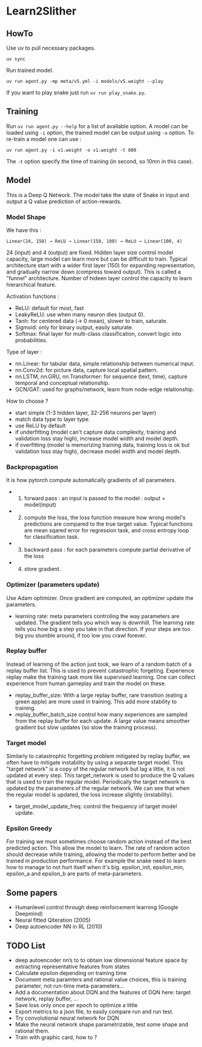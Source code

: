 # Learn2Slither

## HowTo

Use uv to pull necessary packages.
```
uv sync
```
Run trained model.
```
uv run agent.py -mp meta/v5.yml -i models/v5.weight --play
```

If you want to play snake just run `uv run play_snake.py`.

## Training

Run `uv run agent.py --help` for a list of available option.
A model can be loaded using `-i` option, the trained model can be output
using `-o` option.
To re-train a model one can use :
```
uv run agent.py -i v1.weight -o v1.weight -t 600
```
The `-t` option specify the time of training (in second, so 10mn in this case).

## Model

This is a Deep Q Network. 
The model take the state of Snake in input and output a Q value prediction of action-rewards.

### Model Shape

We have this :
```
Linear(24, 150) → ReLU → Linear(150, 100) → ReLU → Linear(100, 4)
```
24 (input) and 4 (output) are fixed.
Hidden layer size control model capacity, large model can learn more but can be difficult to train.
Typical architecture start with a wider first layer (150) for expanding representation, and gradually
narrow down (compress toward output). This is called a "funnel" architecture.
Number of hideen layer control the capacity to learn hierarchical feature.

Activation functions :
- ReLU: default for most, fast
- LeakyReLU: use when many neuron dies (output 0).
- Tanh: for centered data (-> 0 mean), slower to train, saturate.
- Sigmoid: only for binary output, easily saturate.
- Softmax: final layer for multi-class classification, convert logic into probabilities.

Type of layer :
- nn.Linear: for tabular data, simple relationship between numerical input.
- nn.Conv2d: for picture data, capture local spatial pattern.
- nn.LSTM, nn.GRU, nn.Transformer: for sequence (text, time), capture temporal and conceptual relationship.
- GCN/GAT: used for graphs/network, learn from node-edge relationship.

How to choose ?
- start simple (1-3 hidden layer, 32-256 neurons per layer)
- match data type to layer type.
- use ReLU by default
- if underfitting (model can't capture data complexity, training and validation loss stay high), increase
model width and model depth.
- if overfitting (model is memorizing training data, training loss is ok but validation loss stay
high), decrease model width and model depth.

### Backpropagation

It is how pytorch compute automatically gradients of all parameters.
- 1. forward pass : an input is passed to the model : output = model(input) 
- 2. compute the loss, the loss function measure how wrong model's predictions are compared to
the true target value. Typical functions are mean sqared error for regression task, and
cross entropy loop for classification task.
- 3. backward pass : for each parameters compute partial derivative of the loss
- 4. store gradient.

### Optimizer (parameters update)

Use Adam optimizer.
Once gradient are computed, an optimizer update the parameters.
- learning rate: meta parameters controling the way parameters are updated.
    The gradient tells you which way is downhill. The learning rate tells you how big a step you take in that direction. If your steps are too big you stumble around, if too low you crawl forever.

### Replay buffer

Instead of learning of the action just took, we learn of a random batch of a replay buffer list.
This is used to prevent catastrophic forgeting.
Experience replay make the training task more like supervised learning.
One can collect experience from human gameplay and train the model on these.
- replay_buffer_size: With a large replay buffer, rare transition (eating a green apple) are more
used in training. This add more stability to training.
- replay_buffer_batch_size control how many experiences are sampled from the replay buffer for
each update. A large value means smoother gradient but slow updates (so slow the training process).

### Target model

Similarly to catastrophic forgetting problem mitigated by replay buffer, we often have to mitigate instability
by using a separate target model. This "target network" is a copy of the regular network but lag a little, it is not
updated at every step. This target_network is used to produce the Q values that is used to train the regular model.
Periodically the target network is updated by the parameters of the regular network.
We can see that when the regular model is updated, the loss increase slightly (instability).
- target_model_update_freq: control the frequency of target model update.

### Epsilon Greedy

For training we must sometimes choose random action instead of the best predicted action.
This allow the model to learn. The rate of random action should decrease while training,
allowing the model to perform better and be trained in production performance.
For example the snake need to learn how to manage to not hurt itself when it's big.
epsilon_init, epsilon_min, epsilon_a and epsilon_b are parts of meta-parameters.

## Some papers

- Humanlevel control through deep reinforcement learning (Google Deepmind)
- Neural fitted Qiteration (2005)
- Deep autoencoder NN in RL (2010)

## TODO List

- deep autoencoder nn’s to to obtain low dimensional feature space by extracting representative features from states
- Calculate epsilon depending on training time
- Document meta paramters and rational value choices, this is training parameter, not run-time meta-parameters...
- Add a documentation about DQN and the features of DQN here: target network, replay buffer, ...
- Save loss only once per epoch to optimize a little
- Export metrics to a json file, to easily compare run and run test.
- Try convolutional neural network for DQN
- Make the neural network shape parametrizable, test some shape and rational them.
- Train with graphic card, how to ?

